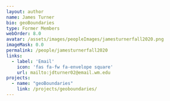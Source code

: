 ```yaml
---
layout: author
name: James Turner
bio: geoBoundaries
type: Former Members
webOrder: 8.0
avatar: /assets/images/peopleImages/jamesturnerfall2020.png
imageMask: 0.0
permalink: /people/jamesturnerfall2020
links:
  - label: 'Email'
    icon: 'fas fa-fw fa-envelope square'
    url: mailto:jdturner02@email.wm.edu
projects:
  - name: "geoBoundaries"
    link: /projects/geoboundaries/
---
```


